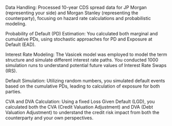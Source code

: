 Data Handling: Processed 10-year CDS spread data for JP Morgan (representing your side) and Morgan Stanley (representing the counterparty), focusing on hazard rate calculations and probabilistic modeling.

Probability of Default (PD) Estimation: You calculated both marginal and cumulative PDs, using stochastic approaches for PD and Exposure at Default (EAD).

Interest Rate Modeling: The Vasicek model was employed to model the term structure and simulate different interest rate paths. You conducted 1000 simulation runs to understand potential future values of Interest Rate Swaps (IRS).

Default Simulation: Utilizing random numbers, you simulated default events based on the cumulative PDs, leading to calculation of exposure for both parties.

CVA and DVA Calculation: Using a fixed Loss Given Default (LGD), you calculated both the CVA (Credit Valuation Adjustment) and DVA (Debt Valuation Adjustment) to understand the credit risk impact from both the counterparty and your own perspectives.
